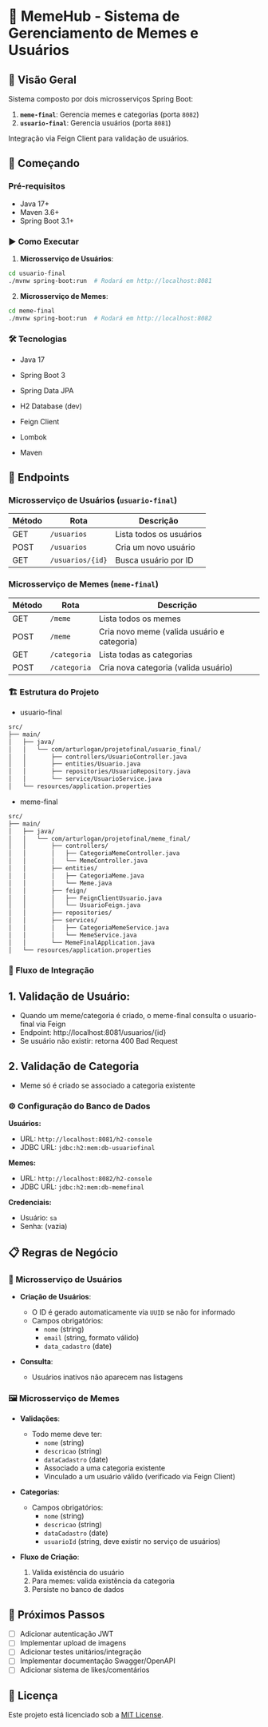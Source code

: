 # 📝 MemeHub - Sistema de Gerenciamento de Memes e Usuários

## 🌟 Visão Geral
Sistema composto por dois microsserviços Spring Boot:
1. **`meme-final`**: Gerencia memes e categorias (porta `8082`)
2. **`usuario-final`**: Gerencia usuários (porta `8081`)

Integração via Feign Client para validação de usuários.

## 🚀 Começando

### Pré-requisitos
- Java 17+
- Maven 3.6+
- Spring Boot 3.1+

### ▶ Como Executar

1. **Microsserviço de Usuários**:
```bash
cd usuario-final
./mvnw spring-boot:run  # Rodará em http://localhost:8081
```
2. **Microsserviço de Memes**:
```bash
cd meme-final
./mvnw spring-boot:run  # Rodará em http://localhost:8082
```

### 🛠 Tecnologias

- Java 17

- Spring Boot 3

- Spring Data JPA

- H2 Database (dev)

- Feign Client

- Lombok

- Maven

## 📡 Endpoints

### Microsserviço de Usuários (`usuario-final`)

| Método | Rota            | Descrição               |
|--------|-----------------|-------------------------|
| GET    | `/usuarios`     | Lista todos os usuários |
| POST   | `/usuarios`     | Cria um novo usuário    |
| GET    | `/usuarios/{id}`| Busca usuário por ID    |

### Microsserviço de Memes (`meme-final`)

| Método | Rota          | Descrição                                   |
|--------|---------------|---------------------------------------------|
| GET    | `/meme`       | Lista todos os memes                        |
| POST   | `/meme`       | Cria novo meme (valida usuário e categoria) |
| GET    | `/categoria`  | Lista todas as categorias                   |
| POST   | `/categoria`  | Cria nova categoria (valida usuário)        |

### 🏗 Estrutura do Projeto

- usuario-final

```bash
src/
├── main/
│   ├── java/
│   │   └── com/arturlogan/projetofinal/usuario_final/
│   │       ├── controllers/UsuarioController.java
│   │       ├── entities/Usuario.java
│   │       ├── repositories/UsuarioRepository.java
│   │       └── service/UsuarioService.java
│   └── resources/application.properties
```
- meme-final

```bash
src/
├── main/
│   ├── java/
│   │   └── com/arturlogan/projetofinal/meme_final/
│   │       ├── controllers/
│   │       │   ├── CategoriaMemeController.java
│   │       │   └── MemeController.java
│   │       ├── entities/
│   │       │   ├── CategoriaMeme.java
│   │       │   └── Meme.java
│   │       ├── feign/
│   │       │   ├── FeignClientUsuario.java
│   │       │   └── UsuarioFeign.java
│   │       ├── repositories/
│   │       ├── services/
│   │       │   ├── CategoriaMemeService.java
│   │       │   └── MemeService.java
│   │       └── MemeFinalApplication.java
│   └── resources/application.properties
```

### 🔄 Fluxo de Integração

## 1. Validação de Usuário:

  - Quando um meme/categoria é criado, o meme-final consulta o usuario-final via Feign
  - Endpoint: http://localhost:8081/usuarios/{id}
  - Se usuário não existir: retorna 400 Bad Request

## 2. Validação de Categoria

  - Meme só é criado se associado a categoria existente

### ⚙ Configuração do Banco de Dados

**Usuários:**
- URL: `http://localhost:8081/h2-console`
- JDBC URL: `jdbc:h2:mem:db-usuariofinal`

**Memes:**
- URL: `http://localhost:8082/h2-console`
- JDBC URL: `jdbc:h2:mem:db-memefinal`

**Credenciais:**
- Usuário: `sa`
- Senha: (vazia)

## 📋 Regras de Negócio

### 👤 Microsserviço de Usuários

- **Criação de Usuários**:
  - O ID é gerado automaticamente via `UUID` se não for informado
  - Campos obrigatórios:
    - `nome` (string)
    - `email` (string, formato válido)
    - `data_cadastro` (date)

- **Consulta**:
  - Usuários inativos não aparecem nas listagens

### 🖼 Microsserviço de Memes

- **Validações**:
  - Todo meme deve ter:
    - `nome` (string)
    - `descricao` (string)
    - `dataCadastro` (date)
    - Associado a uma categoria existente
    - Vinculado a um usuário válido (verificado via Feign Client)

- **Categorias**:
  - Campos obrigatórios:
    - `nome` (string)
    - `descricao` (string)
    - `dataCadastro` (date)
    - `usuarioId` (string, deve existir no serviço de usuários)

- **Fluxo de Criação**:
  1. Valida existência do usuário
  2. Para memes: valida existência da categoria
  3. Persiste no banco de dados

 ## 🚀 Próximos Passos

- [ ] Adicionar autenticação JWT
- [ ] Implementar upload de imagens
- [ ] Adicionar testes unitários/integração
- [ ] Implementar documentação Swagger/OpenAPI
- [ ] Adicionar sistema de likes/comentários

## 📜 Licença

Este projeto está licenciado sob a [MIT License](LICENSE).
